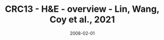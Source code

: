 ---
title: CRC13 - H&E - overview - Lin, Wang, Coy et al., 2021
image: https://labsyspharm.github.io/HTA-CRCATLAS-1/images/thumbnail-crc14-he-overview.jpg
date: '2008-02-01'
minerva_link: https://labsyspharm.github.io/HTA-CRCATLAS-1/minerva/crc14-he-overview.html
info_link: null
show_page_link: false
---